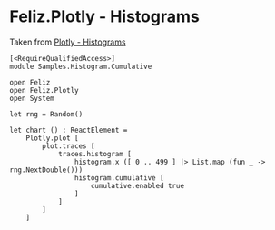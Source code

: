 # Feliz.Plotly - Histograms

Taken from [Plotly - Histograms](https://plot.ly/javascript/histograms/)

```fsharp:plotly-chart-histogram-cumulative
[<RequireQualifiedAccess>]
module Samples.Histogram.Cumulative

open Feliz
open Feliz.Plotly
open System

let rng = Random()

let chart () : ReactElement =
    Plotly.plot [
        plot.traces [
            traces.histogram [
                histogram.x ([ 0 .. 499 ] |> List.map (fun _ -> rng.NextDouble()))
                histogram.cumulative [
                    cumulative.enabled true
                ]
            ]
        ]
    ]

```
